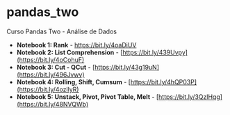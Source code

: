 # pandas_two
Curso Pandas Two - Análise de Dados

* **Notebook 1: Rank** - https://bit.ly/4oaDiUV
* **Notebook 2: List Comprehension** - [https://bit.ly/439Uvpy](https://bit.ly/4oCohuF)
* **Notebook 3: Cut - QCut** - [https://bit.ly/43g19uN](https://bit.ly/496Jvwv)
* **Notebook 4: Rolling, Shift, Cumsum** - [https://bit.ly/4hQP03P](https://bit.ly/4ozllyR)
* **Notebook 5: Unstack, Pivot, Pivot Table, Melt** - [https://bit.ly/3QzlHqg](https://bit.ly/48NVQWb)
